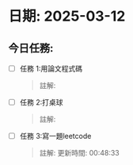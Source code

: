 # 日期: 2025-03-12
## 今日任務:
- [ ] 任務 1:用論文程式碼
  > 註解:
- [ ] 任務 2:打桌球
  > 註解:
- [ ] 任務 3:寫一題leetcode
  > 註解:
更新時間: 00:48:33
